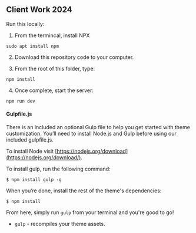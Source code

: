 ## Client Work 2024 ##

Run this locally:

1. From the termincal, install NPX
```
sudo apt install npm
```
2. Download this repository code to your computer.

3. From the root of this folder, type:
```
npm install
```

4. Once complete, start the server:
```
npm run dev
```


#### Gulpfile.js

There is an included an optional Gulp file to help you get started with theme customization. You’ll need to install Node.js and Gulp before using our included gulpfile.js.

To install Node visit [https://nodejs.org/download](https://nodejs.org/download/).

To install gulp, run the following command:

```
$ npm install gulp -g
```

When you’re done, install the rest of the theme's dependencies:

```
$ npm install
```

From here, simply run `gulp` from your terminal and you're good to go!

+ `gulp` - recompiles your theme assets.

